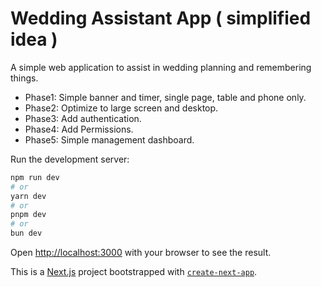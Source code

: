 # Wedding Assistant App ( simplified idea )

A simple web application to assist in wedding planning and remembering things. 

- Phase1: Simple banner and timer, single page, table and phone only.
- Phase2: Optimize to large screen and desktop.
- Phase3: Add authentication.
- Phase4: Add Permissions.
- Phase5: Simple management dashboard. 



Run the development server:

```bash
npm run dev
# or
yarn dev
# or
pnpm dev
# or
bun dev
```

Open [http://localhost:3000](http://localhost:3000) with your browser to see the result.

This is a [Next.js](https://nextjs.org) project bootstrapped with [`create-next-app`](https://nextjs.org/docs/app/api-reference/cli/create-next-app).

